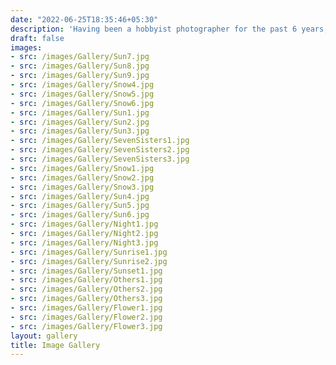 ```yaml
---
date: "2022-06-25T18:35:46+05:30"
description: 'Having been a hobbyist photographer for the past 6 years, I am proud to display my pictures from my adventures around the world :earth_asia:'
draft: false
images:
- src: /images/Gallery/Sun7.jpg
- src: /images/Gallery/Sun8.jpg
- src: /images/Gallery/Sun9.jpg
- src: /images/Gallery/Snow4.jpg
- src: /images/Gallery/Snow5.jpg
- src: /images/Gallery/Snow6.jpg
- src: /images/Gallery/Sun1.jpg
- src: /images/Gallery/Sun2.jpg
- src: /images/Gallery/Sun3.jpg
- src: /images/Gallery/SevenSisters1.jpg
- src: /images/Gallery/SevenSisters2.jpg
- src: /images/Gallery/SevenSisters3.jpg
- src: /images/Gallery/Snow1.jpg
- src: /images/Gallery/Snow2.jpg
- src: /images/Gallery/Snow3.jpg
- src: /images/Gallery/Sun4.jpg
- src: /images/Gallery/Sun5.jpg
- src: /images/Gallery/Sun6.jpg
- src: /images/Gallery/Night1.jpg
- src: /images/Gallery/Night2.jpg
- src: /images/Gallery/Night3.jpg
- src: /images/Gallery/Sunrise1.jpg
- src: /images/Gallery/Sunrise2.jpg
- src: /images/Gallery/Sunset1.jpg
- src: /images/Gallery/Others1.jpg
- src: /images/Gallery/Others2.jpg
- src: /images/Gallery/Others3.jpg
- src: /images/Gallery/Flower1.jpg
- src: /images/Gallery/Flower2.jpg
- src: /images/Gallery/Flower3.jpg
layout: gallery
title: Image Gallery
---
```

